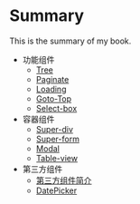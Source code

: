 # Summary

This is the summary of my book.

* 功能组件
    * [Tree](功能组件/tree.md)  
    * [Paginate](功能组件/paginate.md)   
    * [Loading](功能组件/loading.md)   
    * [Goto-Top](功能组件/goto-top.md)   
    * [Select-box](功能组件/select-box.md)  
* 容器组件
    * [Super-div](容器组件/super-div.md)   
    * [Super-form](容器组件/super-form.md)  
    * [Modal](容器组件/modal.md) 
    * [Table-view](容器组件/table-view.md)  
* 第三方组件
    * [第三方组件简介](第三方组件/introduction.md) 
    * [DatePicker](第三方组件/datepicker.md) 